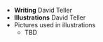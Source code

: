 * **Writing** David Teller
* **Illustrations** David Teller
* Pictures used in illustrations
  * TBD



